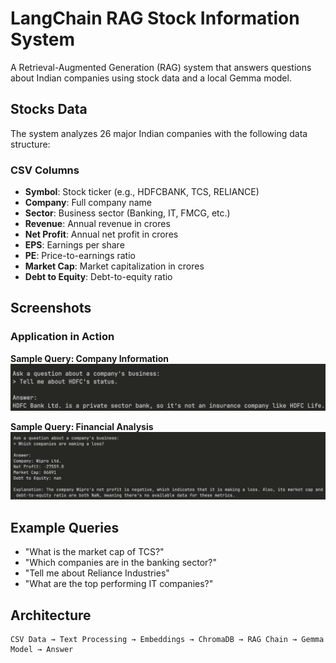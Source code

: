 # LangChain RAG Stock Information System

A Retrieval-Augmented Generation (RAG) system that answers questions about Indian companies using stock data and a local Gemma model.

## Stocks Data

The system analyzes 26 major Indian companies with the following data structure:

### CSV Columns

- **Symbol**: Stock ticker (e.g., HDFCBANK, TCS, RELIANCE)
- **Company**: Full company name
- **Sector**: Business sector (Banking, IT, FMCG, etc.)
- **Revenue**: Annual revenue in crores
- **Net Profit**: Annual net profit in crores
- **EPS**: Earnings per share
- **PE**: Price-to-earnings ratio
- **Market Cap**: Market capitalization in crores
- **Debt to Equity**: Debt-to-equity ratio

## Screenshots

### Application in Action

**Sample Query: Company Information**
![Tell me about HDFC](screenshots/Tell_me_about_HDFC.png)

**Sample Query: Financial Analysis**
![Companies making loss](screenshots/companies_making_loss.png)

## Example Queries

- "What is the market cap of TCS?"
- "Which companies are in the banking sector?"
- "Tell me about Reliance Industries"
- "What are the top performing IT companies?"

## Architecture

```
CSV Data → Text Processing → Embeddings → ChromaDB → RAG Chain → Gemma Model → Answer
```
